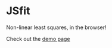 JSfit
========

Non-linear least squares, in the browser! 

Check out the [demo page](http://josephmeiring.github.io/jsfit/#/)